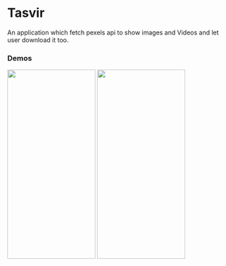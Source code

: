 # Tasvir
An application which fetch pexels api to show images and Videos and let user download it too.

<h3> Demos </h3>
<p align = "left">
<img src = https://github.com/Rohit-554/tasvir_Flutter/assets/48874687/e462dfbe-6745-4b04-843e-7ad285839cf3.jpg width = "200" height = "430">
<img src = https://github.com/Rohit-554/tasvir_Flutter/assets/48874687/617c52f5-1152-48e3-96f3-2d08222f6359 width = "200" height = "430">
 </p>

